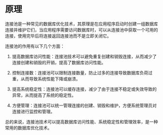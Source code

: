 # 原理

连接池是一种常见的数据库优化技术，其原理是在应用程序启动时创建一组数据库连接并维护它们，当应用程序需要访问数据库时，可以从连接池中获取一个可用的连接，使用完毕后将连接返回连接池而不是立即关闭它。

连接池的作用有以下几个方面：

1. 提高数据库访问性能：连接池技术可以避免重复创建和销毁连接，从而减少了连接创建和销毁的开销，提高了数据库访问性能。

2. 控制连接数：连接池可以限制连接数量，防止过多的连接导致数据库负荷过重，从而导致系统性能下降或崩溃。

3. 提高系统稳定性：连接池可以缓存连接，减少了由于连接不稳定或失效导致的异常，从而提高了系统的稳定性。

4. 方便管理：连接池可以统一管理连接的创建、销毁和维护，方便系统管理员对连接进行监控和管理。

总的来说，连接池技术可以提高数据库访问性能、系统稳定性和管理效率，是一种常用的数据库优化技术。
